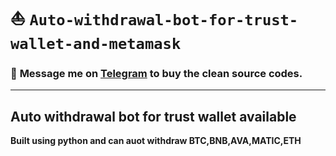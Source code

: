 # :boat: ` Auto-withdrawal-bot-for-trust-wallet-and-metamask `
### 📩 **Message me on [Telegram](https://t.me/Markcassen) to buy the clean source codes.**
---

## Auto withdrawal bot for trust wallet available
**Built using python and can auot withdraw BTC,BNB,AVA,MATIC,ETH**
